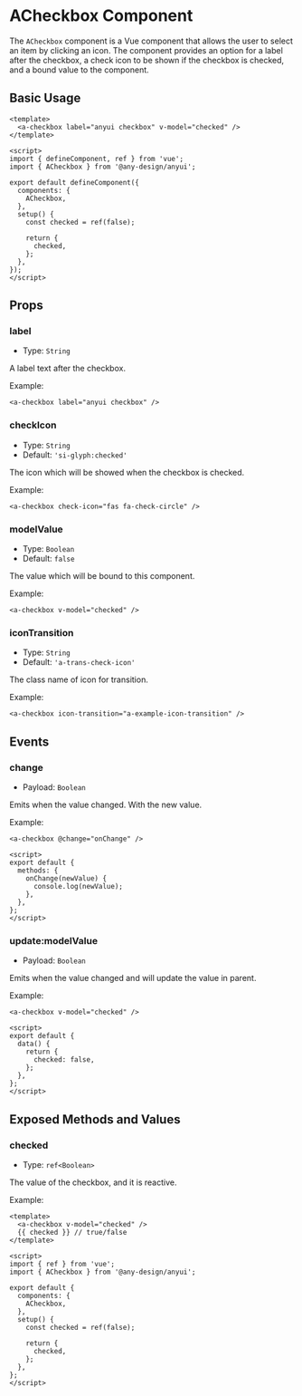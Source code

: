 # ACheckbox Component

The `ACheckbox` component is a Vue component that allows the user to select an item by clicking an icon. The component provides an option for a label after the checkbox, a check icon to be shown if the checkbox is checked, and a bound value to the component.

## Basic Usage

```vue
<template>
  <a-checkbox label="anyui checkbox" v-model="checked" />
</template>

<script>
import { defineComponent, ref } from 'vue';
import { ACheckbox } from '@any-design/anyui';

export default defineComponent({
  components: {
    ACheckbox,
  },
  setup() {
    const checked = ref(false);

    return {
      checked,
    };
  },
});
</script>
```

## Props

### label

- Type: `String`

A label text after the checkbox.

Example:

```vue
<a-checkbox label="anyui checkbox" />
```

### checkIcon

- Type: `String`
- Default: `'si-glyph:checked'`

The icon which will be showed when the checkbox is checked.

Example:

```vue
<a-checkbox check-icon="fas fa-check-circle" />
```

### modelValue

- Type: `Boolean`
- Default: `false`

The value which will be bound to this component.

Example:

```vue
<a-checkbox v-model="checked" />
```

### iconTransition

- Type: `String`
- Default: `'a-trans-check-icon'`

The class name of icon for transition.

Example:

```vue
<a-checkbox icon-transition="a-example-icon-transition" />
```

## Events

### change

- Payload: `Boolean`

Emits when the value changed. With the new value.

Example:

```vue
<a-checkbox @change="onChange" />

<script>
export default {
  methods: {
    onChange(newValue) {
      console.log(newValue);
    },
  },
};
</script>
```

### update:modelValue

- Payload: `Boolean`

Emits when the value changed and will update the value in parent.

Example:

```vue
<a-checkbox v-model="checked" />

<script>
export default {
  data() {
    return {
      checked: false,
    };
  },
};
</script>
```

## Exposed Methods and Values

### checked

- Type: `ref<Boolean>`

The value of the checkbox, and it is reactive.

Example:

```vue
<template>
  <a-checkbox v-model="checked" />
  {{ checked }} // true/false
</template>

<script>
import { ref } from 'vue';
import { ACheckbox } from '@any-design/anyui';

export default {
  components: {
    ACheckbox,
  },
  setup() {
    const checked = ref(false);

    return {
      checked,
    };
  },
};
</script>
```
